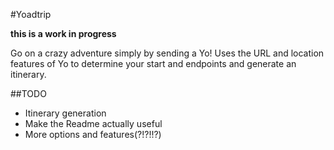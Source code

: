 #Yoadtrip

**this is a work in progress**

Go on a crazy adventure simply by sending a Yo! Uses the URL and location features of Yo
to determine your start and endpoints and generate an itinerary.

##TODO

* Itinerary generation  
* Make the Readme actually useful
* More options and features(?!?!!?)
